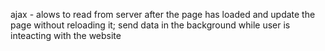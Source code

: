 ajax - alows to read from server after the page has loaded and update the page without reloading it; send data in the background while user is inteacting with the website
